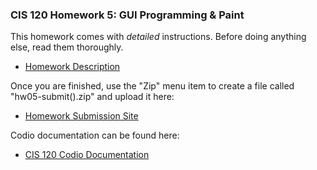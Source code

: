 ### CIS 120 Homework 5: GUI Programming & Paint

This homework comes with *detailed* instructions. Before doing anything
else, read them thoroughly.

- [Homework Description](http://www.cis.upenn.edu/~cis120/current/hw/hw05)

Once you are finished, use the "Zip" menu item to create a file called
"hw05-submit(<time>).zip" and upload it here:

- [Homework Submission Site](https://www.gradescope.com/courses/223042)


Codio documentation can be found here:

- [CIS 120 Codio Documentation](http://www.cis.upenn.edu/~cis120/current/codio.shtml)
